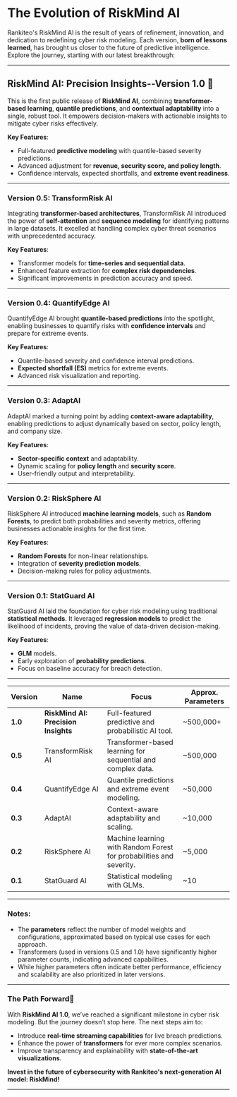 # **The Evolution of RiskMind AI**

Rankiteo's RiskMind AI is the result of years of refinement, innovation, and dedication to redefining cyber risk modeling. Each version, **born of lessons learned**, has brought us closer to the future of predictive intelligence. Explore the journey, starting with our latest breakthrough:

---

## **RiskMind AI: Precision Insights--Version 1.0**   🚀

This is the first public release of **RiskMind AI**, combining **transformer-based learning**, **quantile predictions**, and **contextual adaptability** into a single, robust tool. It empowers decision-makers with actionable insights to mitigate cyber risks effectively.

**Key Features**:
- Full-featured **predictive modeling** with quantile-based severity predictions.
- Advanced adjustment for **revenue, security score, and policy length**.
- Confidence intervals, expected shortfalls, and **extreme event readiness**.

---

### **Version 0.5: TransformRisk AI**  

Integrating **transformer-based architectures**, TransformRisk AI introduced the power of **self-attention** and **sequence modeling** for identifying patterns in large datasets. It excelled at handling complex cyber threat scenarios with unprecedented accuracy.

**Key Features**:
- Transformer models for **time-series and sequential data**.
- Enhanced feature extraction for **complex risk dependencies**.
- Significant improvements in prediction accuracy and speed.

---

### **Version 0.4: QuantifyEdge AI**  

QuantifyEdge AI brought **quantile-based predictions** into the spotlight, enabling businesses to quantify risks with **confidence intervals** and prepare for extreme events.

**Key Features**:
- Quantile-based severity and confidence interval predictions.
- **Expected shortfall (ES)** metrics for extreme events.
- Advanced risk visualization and reporting.

---

### **Version 0.3: AdaptAI**  

AdaptAI marked a turning point by adding **context-aware adaptability**, enabling predictions to adjust dynamically based on sector, policy length, and company size.

**Key Features**:
- **Sector-specific context** and adaptability.
- Dynamic scaling for **policy length** and **security score**.
- User-friendly output and interpretability.

---

### **Version 0.2: RiskSphere AI**  

RiskSphere AI introduced **machine learning models**, such as **Random Forests**, to predict both probabilities and severity metrics, offering businesses actionable insights for the first time.

**Key Features**:
- **Random Forests** for non-linear relationships.
- Integration of **severity prediction models**.
- Decision-making rules for policy adjustments.

---

### **Version 0.1: StatGuard AI**  

StatGuard AI laid the foundation for cyber risk modeling using traditional **statistical methods**. It leveraged **regression models** to predict the likelihood of incidents, proving the value of data-driven decision-making.

**Key Features**:
- **GLM** models.
- Early exploration of **probability predictions**.
- Focus on baseline accuracy for breach detection.

---

| **Version**      | **Name**                 | **Focus**                                     | **Approx. Parameters** |
|-------------------|--------------------------|-----------------------------------------------|-------------------------|
| **1.0**           | **RiskMind AI: Precision Insights** | Full-featured predictive and probabilistic AI tool. | ~500,000+              |
| **0.5**           | TransformRisk AI         | Transformer-based learning for sequential and complex data. | ~500,000              |
| **0.4**           | QuantifyEdge AI          | Quantile predictions and extreme event modeling. | ~50,000               |
| **0.3**           | AdaptAI                 | Context-aware adaptability and scaling.       | ~10,000               |
| **0.2**           | RiskSphere AI            | Machine learning with Random Forest for probabilities and severity. | ~5,000                |
| **0.1**           | StatGuard AI             | Statistical modeling with GLMs. | ~10                   |

---

### **Notes**:
- The **parameters** reflect the number of model weights and configurations, approximated based on typical use cases for each approach.
- Transformers (used in versions 0.5 and 1.0) have significantly higher parameter counts, indicating advanced capabilities.
- While higher parameters often indicate better performance, efficiency and scalability are also prioritized in later versions.

 
---

### **The Path Forward**🌟

With **RiskMind AI 1.0**, we’ve reached a significant milestone in cyber risk modeling. But the journey doesn’t stop here. The next steps aim to:
- Introduce **real-time streaming capabilities** for live breach predictions.
- Enhance the power of **transformers** for ever more complex scenarios.
- Improve transparency and explainability with **state-of-the-art visualizations**.

**Invest in the future of cybersecurity with Rankiteo's next-generation AI model: RiskMind!**

---

